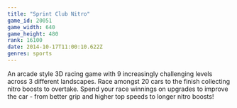 ```yaml
---
title: "Sprint Club Nitro"
game_id: 20051
game_width: 640
game_height: 480
rank: 16100
date: 2014-10-17T11:00:10.622Z
genres: sports
---
```

An arcade style 3D racing game with 9 increasingly challenging levels across 3 different landscapes. Race amongst 20 cars to the finish collecting nitro boosts to overtake. Spend your race winnings on upgrades to improve the car - from better grip and higher top speeds to longer nitro boosts!